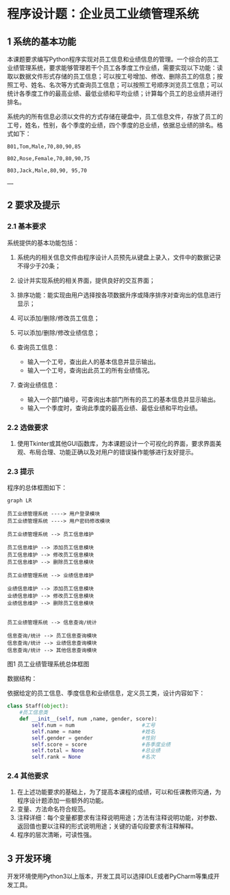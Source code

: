 # 程序设计题：企业员工业绩管理系统

## 1 系统的基本功能

本课题要求编写Python程序实现对员工信息和业绩信息的管理。一个综合的员工业绩管理系统，要求能够管理若干个员工各季度工作业绩，需要实现以下功能：读取以数据文件形式存储的员工信息；可以按工号增加、修改、删除员工的信息；按照工号、姓名、名次等方式查询员工信息；可以按照工号顺序浏览员工信息；可以统计各季度工作的最高业绩、最低业绩和平均业绩；计算每个员工的总业绩并进行排名。

系统内的所有信息必须以文件的方式存储在硬盘中，员工信息文件，存放了员工的工号，姓名，性别，各个季度的业绩，四个季度的总业绩，依据总业绩的排名。格式如下：

```csv
B01,Tom,Male,70,80,90,85

B02,Rose,Female,70,80,90,75

B03,Jack,Male,80,90, 95,70

……
```

## 2 要求及提示

### 2.1 基本要求

系统提供的基本功能包括：

1. 系统内的相关信息文件由程序设计人员预先从键盘上录入，文件中的数据记录不得少于20条；
2. 设计并实现系统的相关界面，提供良好的交互界面；
3. 排序功能：能实现由用户选择按各项数据升序或降序排序对查询出的信息进行显示；
4. 可以添加/删除/修改员工信息；
5. 可以添加/删除/修改业绩信息；
6. 查询员工信息：

   - 输入一个工号，查出此人的基本信息并显示输出。
   - 输入一个工号，查询出此员工的所有业绩情况。
7. 查询业绩信息：

   - 输入一个部门编号，可查询出本部门所有的员工的基本信息并显示输出。
   - 输入一个季度时，查询此季度的最高业绩、最低业绩和平均业绩。

### 2.2 选做要求

1. 使用Tkinter或其他GUI函数库，为本课题设计一个可视化的界面，要求界面美观、布局合理、功能正确以及对用户的错误操作能够进行友好提示。

### 2.3 提示

程序的总体框图如下：

```mermaid
graph LR

员工业绩管理系统 ----> 用户登录模块
员工业绩管理系统 ----> 用户密码修改模块

员工业绩管理系统 --> 员工信息维护

员工信息维护 --> 添加员工信息模块
员工信息维护 --> 修改员工信息模块
员工信息维护 --> 删除员工信息模块

员工业绩管理系统 --> 业绩信息维护

业绩信息维护 --> 添加员工信息模块
业绩信息维护 --> 修改员工信息模块
业绩信息维护 --> 删除员工信息模块


员工业绩管理系统 --> 信息查询/统计

信息查询/统计 --> 员工信息查询模块
信息查询/统计 --> 业绩信息查询模块
信息查询/统计 --> 其他信息查询模块

```

图1 员工业绩管理系统总体框图

数据结构：

依据给定的员工信息、季度信息和业绩信息，定义员工类，设计内容如下：

```python
class Staff(object):
    #员工信息类
    def __init__(self, num ,name, gender, score):
        self.num = num                   	#工号
        self.name = name                 	#姓名
        self.gender = gender             	#性别
        self.score = score               	#各季度业绩
        self.total = None               	#总业绩
        self.rank = None                 	#名次

```

### 2.4 其他要求

1. 在上述功能要求的基础上，为了提高本课程的成绩，可以和任课教师沟通，为程序设计题添加一些额外的功能。
2. 变量、方法命名符合规范。
3. 注释详细：每个变量都要求有注释说明用途；方法有注释说明功能，对参数、返回值也要以注释的形式说明用途；关键的语句段要求有注释解释。
4. 程序的层次清晰，可读性强。

## 3 开发环境

开发环境使用Python3以上版本，开发工具可以选择IDLE或者PyCharm等集成开发工具。
